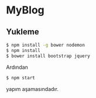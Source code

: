 # MyBlog

## Yukleme

```bash
$ npm install -g bower nodemon
$ npm install
$ bower install bootstrap jquery
```
Ardından

```bash
$ npm start
```

yapım aşamasındadır.
